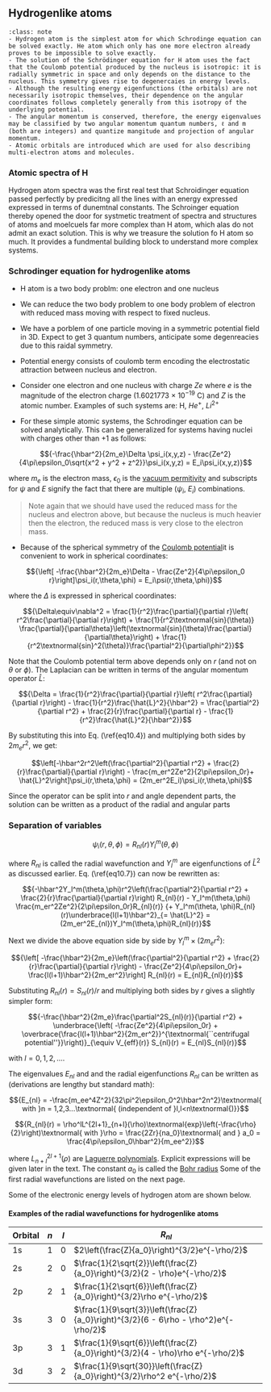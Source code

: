 ## Hydrogenlike atoms

```{admonition} What you need to know
:class: note
- Hydrogen atom is the simplest atom for which Schrodinge equation can be solved exactly. He atom which only has one more electron already proves to be impossible to solve exactly. 
- The solution of the Schrödinger equation for H atom uses the fact that the Coulomb potential produced by the nucleus is isotropic: it is radially symmetric in space and only depends on the distance to the nucleus. This symmetry gives rise to degenercaies in energy levels. 
- Although the resulting energy eigenfunctions (the orbitals) are not necessarily isotropic themselves, their dependence on the angular coordinates follows completely generally from this isotropy of the underlying potential.
- The angular momentum is conserved, therefore, the energy eigenvalues may be classified by two angular momentum quantum numbers, ℓ and m (both are integers) and quantize mangitude and projection of angular momentum. 
- Atomic orbitals are introduced which are used for also describing multi-electron atoms and molecules. 
```

### Atomic spectra of H

Hydrogen atom spectra was the first real test that Schroidinger equation passed perfectly by predicitng all the lines with an energy expressed expressed in terms of dunemtnal constants. The Schroinger equation thereby opened the door for systmetic treatment of spectra and structures of atoms and moelcuels far more complex than H atom, which alas do not admit an exact solution. This is why we treasure the solution fo H atom so much. It provides a fundmental building block to understand more complex systems.


 ### Schrodinger equation for hydrogenlike atoms

 - H atom is a two body problm: one electron and one nucleus

- We can reduce the two body problem to one body problem of electron with reduced mass moving with respect to fixed nucleus. 

- We have a porblem of one particle moving in a symmetric potential field in 3D. Expect to get 3 quantum numbers, anticipate some degenreacies due to this raidal symmetry. 

- Potential energy consists of coulomb term encoding the electrostatic attraction between nucleus and electron. 

- Consider one electron and one nucleus with charge $Ze$ where $e$ is the magnitude of the electron charge (1.6021773 $\times$ $10^{-19}$ C) and $Z$ is the atomic number. Examples of such systems are: H, $He^+$, $Li^{2+}$ 

- For these simple atomic systems, the Schrodinger equation can be solved analytically.  This can be generalized for systems having nuclei with charges other than $+1$ as follows:

$${-\frac{\hbar^2}{2m_e}\Delta \psi_i(x,y,z) - \frac{Ze^2}{4\pi\epsilon_0\sqrt{x^2 + y^2 + z^2}}\psi_i(x,y,z) = E_i\psi_i(x,y,z)}$$


where $m_e$ is the electron mass, $\epsilon_0$ is the [vacuum permitivity](http://en.wikipedia.org/wiki/Vacuum_permittivity) and subscripts for $\psi$ and $E$ signify the fact that there are multiple ($\psi_i$, $E_i$) combinations. 

> Note again that we should have used the reduced mass  for the nucleus and electron above, but because the nucleus is much heavier then the electron, the reduced mass is very close to the electron mass.


- Because of the spherical symmetry of the [Coulomb potential](http://en.wikipedia.org/wiki/Coulomb's_law)it is convenient to work in spherical coordinates:



$${\left[ -\frac{\hbar^2}{2m_e}\Delta - \frac{Ze^2}{4\pi\epsilon_0 r}\right]\psi_i(r,\theta,\phi) = E_i\psi(r,\theta,\phi)}$$


where the $\Delta$ is expressed in spherical coordinates:

$${\Delta\equiv\nabla^2 = \frac{1}{r^2}\frac{\partial}{\partial r}\left( r^2\frac{\partial}{\partial r}\right) + \frac{1}{r^2\textnormal{sin}(\theta)}
\frac{\partial}{\partial\theta}\left(\textnormal{sin}(\theta)\frac{\partial}{\partial\theta}\right) + \frac{1}{r^2\textnormal{sin}^2(\theta)}\frac{\partial^2}{\partial\phi^2}}$$


Note that the Coulomb potential term above depends only on $r$ (and not on $\theta$ or $\phi$). The Laplacian can be written in terms of the angular momentum operator $\hat{L}$:

$${\Delta = \frac{1}{r^2}\frac{\partial}{\partial r}\left( r^2\frac{\partial}{\partial r}\right) - \frac{1}{r^2}\frac{\hat{L}^2}{\hbar^2}
= \frac{\partial^2}{\partial r^2} + \frac{2}{r}\frac{\partial}{\partial r} - \frac{1}{r^2}\frac{\hat{L}^2}{\hbar^2}}$$


By substituting this into Eq. (\ref{eq10.4}) and multiplying both sides by $2m_er^2$, we get:

$$\left[-\hbar^2r^2\left(\frac{\partial^2}{\partial r^2} + \frac{2}{r}\frac{\partial}{\partial r}\right) - \frac{m_er^2Ze^2}{2\pi\epsilon_0r}+ \hat{L}^2\right]\psi_i(r,\theta,\phi) = (2m_er^2E_i)\psi_i(r,\theta,\phi)$$

Since the operator can be split into $r$ and angle dependent parts, the solution can be written as a product of the radial and angular parts 

### Separation of variables



$${\psi_i(r,\theta,\phi) = R_{nl}(r)Y_l^m(\theta,\phi)}$$

where $R_{nl}$ is called the radial wavefunction and $Y_l^m$ are eigenfunctions of $\hat{L}^2$ as discussed earlier. Eq. (\ref{eq10.7}) can now be rewritten as:

$${-\hbar^2Y_l^m(\theta,\phi)r^2\left(\frac{\partial^2}{\partial r^2} + \frac{2}{r}\frac{\partial}{\partial r}\right) R_{nl}(r) - Y_l^m(\theta,\phi)
\frac{m_er^2Ze^2}{2\pi\epsilon_0r}R_{nl}(r)}
{+ Y_l^m(\theta, \phi)R_{nl}(r)\underbrace{l(l+1)\hbar^2}_{= \hat{L}^2} = (2m_er^2E_{nl})Y_l^m(\theta,\phi)R_{nl}(r)}$$


Next we divide the above equation side by side by $Y_l^m\times (2m_er^2)$:

$${\left[ -\frac{\hbar^2}{2m_e}\left(\frac{\partial^2}{\partial r^2} + \frac{2}{r}\frac{\partial}{\partial r}\right) - \frac{Ze^2}{4\pi\epsilon_0r}+ \frac{l(l+1)\hbar^2}{2m_er^2}\right] R_{nl}(r) = E_{nl}R_{nl}(r)}$$

Substituting $R_{nl}(r) = S_{nl}(r) / r$ and multiplying both sides by $r$ gives a slightly simpler form:

$${-\frac{\hbar^2}{2m_e}\frac{\partial^2S_{nl}(r)}{\partial r^2} + \underbrace{\left( -\frac{Ze^2}{4\pi\epsilon_0r} + \overbrace{\frac{l(l+1)\hbar^2}{2m_er^2}}^{\textnormal{``centrifugal potential''}}\right)}_{\equiv V_{eff}(r)} S_{nl}(r) = E_{nl}S_{nl}(r)}$$


with $l = 0, 1, 2, ...$.



The eigenvalues $E_{nl}$ and and the radial eigenfunctions $R_{nl}$ can be written as (derivations are lengthy but standard math):

$${E_{nl} = -\frac{m_ee^4Z^2}{32\pi^2\epsilon_0^2\hbar^2n^2}\textnormal{ with }n = 1,2,3...\textnormal{ (independent of }l,l<n\textnormal{)}}$$

$${R_{nl}(r) = \rho^lL^{2l+1}_{n+l}(\rho)\textnormal{exp}\left(-\frac{\rho}{2}\right)\textnormal{ with }\rho = \frac{2Zr}{na_0}\textnormal{ and }
a_0 = \frac{4\pi\epsilon_0\hbar^2}{m_ee^2}}$$

where $L_{n+l}^{2l+1}(\rho)$ are [Laguerre polynomials](http://en.wikipedia.org/wiki/Laguerre_polynomials). Explicit expressions will be given later in the text. The constant $a_0$ is called the [Bohr radius](http://en.wikipedia.org/wiki/Bohr_radius) Some of the first radial wavefunctions are listed on the next page.

Some of the electronic energy levels of hydrogen atom are shown below.



#### Examples of the radial wavefunctions for hydrogenlike atoms


| Orbital | $n$ | $l$ | $R_{nl}$                                                                             |
|---------|-----|-----|--------------------------------------------------------------------------------------|
| 1s      | 1   | 0   | $2\left(\frac{Z}{a_0}\right)^{3/2}e^{-\rho/2}$                                       |
| 2s      | 2   | 0   | $\frac{1}{2\sqrt{2}}\left(\frac{Z}{a_0}\right)^{3/2}(2 - \rho)e^{-\rho/2}$           |
| 2p      | 2   | 1   | $\frac{1}{2\sqrt{6}}\left(\frac{Z}{a_0}\right)^{3/2}\rho e^{-\rho/2}$                |
| 3s      | 3   | 0   | $\frac{1}{9\sqrt{3}}\left(\frac{Z}{a_0}\right)^{3/2}(6 - 6\rho - \rho^2)e^{-\rho/2}$ |
| 3p      | 3   | 1   | $\frac{1}{9\sqrt{6}}\left(\frac{Z}{a_0}\right)^{3/2}(4 - \rho)\rho e^{-\rho/2}$      |
| 3d      | 3   | 2   | $\frac{1}{9\sqrt{30}}\left(\frac{Z}{a_0}\right)^{3/2}\rho^2 e^{-\rho/2}$             |




